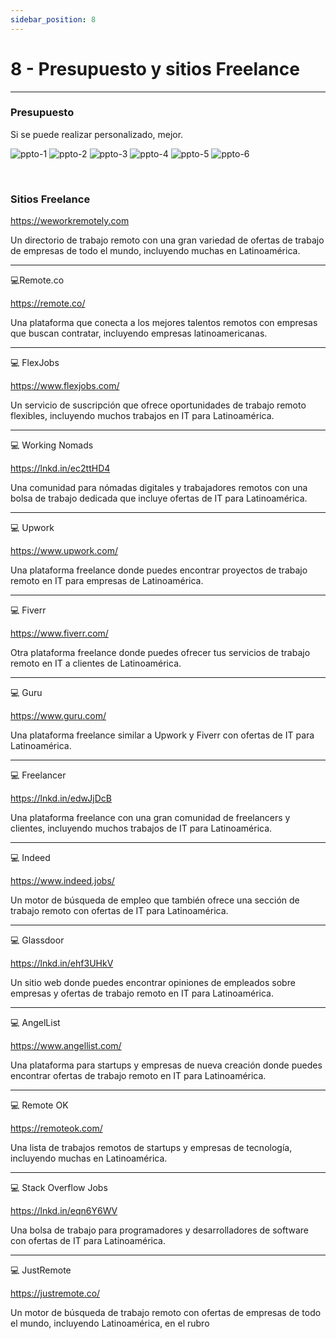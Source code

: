 ```yaml
---
sidebar_position: 8
---
```


# 8 - Presupuesto y sitios Freelance
---

### Presupuesto

Si se puede realizar personalizado, mejor.

![ppto-1](/img/ppto-1.png)
![ppto-2](/img/ppto-2.png)
![ppto-3](/img/ppto-3.png)
![ppto-4](/img/ppto-4.png)
![ppto-5](/img/ppto-5.png)
![ppto-6](/img/ppto-6.png)

<br/>

### Sitios Freelance


https://weworkremotely.com

Un directorio de trabajo remoto con una gran variedad de ofertas de trabajo de empresas de todo el mundo, incluyendo muchas en Latinoamérica.

-------

💻Remote.co

https://remote.co/

Una plataforma que conecta a los mejores talentos remotos con empresas que buscan contratar, incluyendo empresas latinoamericanas.

-------

💻 FlexJobs

https://www.flexjobs.com/

Un servicio de suscripción que ofrece oportunidades de trabajo remoto flexibles, incluyendo muchos trabajos en IT para Latinoamérica.

-------

💻 Working Nomads

https://lnkd.in/ec2ttHD4

Una comunidad para nómadas digitales y trabajadores remotos con una bolsa de trabajo dedicada que incluye ofertas de IT para Latinoamérica.

-------

💻 Upwork

https://www.upwork.com/

Una plataforma freelance donde puedes encontrar proyectos de trabajo remoto en IT para empresas de Latinoamérica.

-------

💻 Fiverr

https://www.fiverr.com/

Otra plataforma freelance donde puedes ofrecer tus servicios de trabajo remoto en IT a clientes de Latinoamérica.

-------

💻 Guru

https://www.guru.com/

Una plataforma freelance similar a Upwork y Fiverr con ofertas de IT para Latinoamérica.

-------

💻 Freelancer

https://lnkd.in/edwJjDcB

Una plataforma freelance con una gran comunidad de freelancers y clientes, incluyendo muchos trabajos de IT para Latinoamérica.

-------

💻 Indeed

https://www.indeed.jobs/

Un motor de búsqueda de empleo que también ofrece una sección de trabajo remoto con ofertas de IT para Latinoamérica.

-------

💻 Glassdoor

https://lnkd.in/ehf3UHkV

Un sitio web donde puedes encontrar opiniones de empleados sobre empresas y ofertas de trabajo remoto en IT para Latinoamérica.

-------

💻 AngelList

https://www.angellist.com/

Una plataforma para startups y empresas de nueva creación donde puedes encontrar ofertas de trabajo remoto en IT para Latinoamérica.

-------

💻 Remote OK

https://remoteok.com/

Una lista de trabajos remotos de startups y empresas de tecnología, incluyendo muchas en Latinoamérica.

-------

💻 Stack Overflow Jobs

https://lnkd.in/eqn6Y6WV

Una bolsa de trabajo para programadores y desarrolladores de software con ofertas de IT para Latinoamérica.

-------

💻 JustRemote

https://justremote.co/

Un motor de búsqueda de trabajo remoto con ofertas de empresas de todo el mundo, incluyendo Latinoamérica, en el rubro